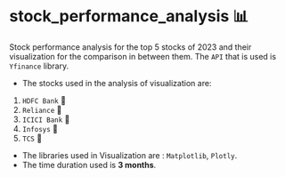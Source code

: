 # stock_performance_analysis 📊

Stock performance analysis for the top 5 stocks of 2023 and their visualization for the comparison in between them. The `API` that is used is `Yfinance` library.

- The stocks used in the analysis of visualization are:

1. `HDFC Bank` 🏦
2. `Reliance` 🏢
3. `ICICI Bank` 🏦
4. `Infosys` 🏢
5. `TCS` 🏢

- The libraries used in Visualization are : `Matplotlib`, `Plotly`.
- The time duration used is **3 months**.
